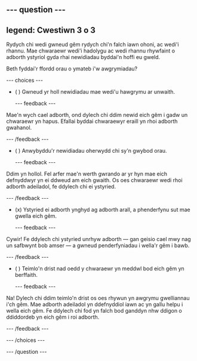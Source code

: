 --- question ---
---
legend: Cwestiwn 3 o 3
---

Rydych chi wedi gwneud gêm rydych chi'n falch iawn ohoni, ac wedi'i rhannu. Mae chwaraewr wedi'i hadolygu ac wedi rhannu rhywfaint o adborth ystyriol gyda rhai newidiadau byddai'n hoffi eu gweld.

Beth fyddai'r ffordd orau o ymateb i'w awgrymiadau?

--- choices ---

- ( ) Gwneud yr holl newidiadau mae wedi'u hawgrymu ar unwaith.

  --- feedback ---

Mae'n wych cael adborth, ond dylech chi ddim newid eich gêm i gadw un chwaraewr yn hapus. Efallai byddai chwaraewyr eraill yn rhoi adborth gwahanol.

  --- /feedback ---

- ( ) Anwybyddu'r newidiadau oherwydd chi sy'n gwybod orau.

  --- feedback ---

Ddim yn hollol. Fel arfer mae'n werth gwrando ar yr hyn mae eich defnyddwyr yn ei ddweud am eich gwaith. Os oes chwaraewr wedi rhoi adborth adeiladol, fe ddylech chi ei ystyried.

  --- /feedback ---

- (x) Ystyried ei adborth ynghyd ag adborth arall, a phenderfynu sut mae gwella eich gêm.

  --- feedback ---

Cywir! Fe ddylech chi ystyried unrhyw adborth — gan geisio cael mwy nag un safbwynt bob amser — a gwneud penderfyniadau i wella'r gêm i bawb.

  --- /feedback ---

- ( ) Teimlo'n drist nad oedd y chwaraewr yn meddwl bod eich gêm yn berffaith.

  --- feedback ---

Na! Dylech chi ddim teimlo'n drist os oes rhywun yn awgrymu gwelliannau i'ch gêm. Mae adborth adeiladol yn ddefnyddiol iawn ac yn gallu helpu i wella eich gêm. Fe ddylech chi fod yn falch bod ganddyn nhw ddigon o ddiddordeb yn eich gêm i roi adborth.

  --- /feedback ---

--- /choices ---

--- /question ---